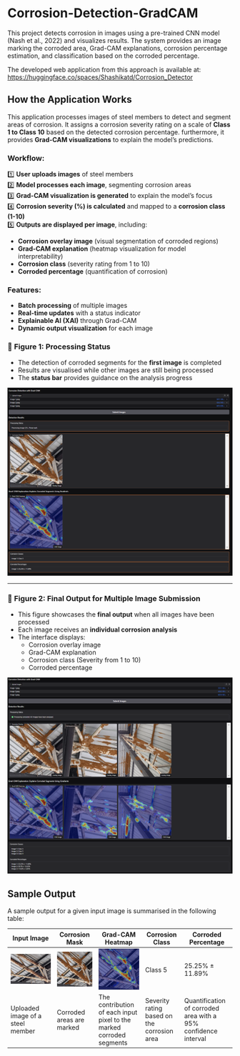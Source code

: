 # Corrosion-Detection-GradCAM
This project detects corrosion in images using a pre-trained CNN model (Nash et al., 2022) and visualizes results. The system provides an image marking the corroded area, Grad-CAM explanations, corrosion percentage estimation, and classification based on the corroded percentage.

The developed web application from this approach is available at: https://huggingface.co/spaces/Shashikatd/Corrosion_Detector

## How the Application Works

This application processes images of steel members to detect and segment areas of corrosion. It assigns a corrosion severity rating on a scale of **Class 1 to Class 10** based on the detected corrosion percentage. furthermore, it provides **Grad-CAM visualizations** to explain the model’s predictions.

### Workflow:
1️⃣ **User uploads images** of steel members  
2️⃣ **Model processes each image**, segmenting corrosion areas  
3️⃣ **Grad-CAM visualization is generated** to explain the model’s focus  
4️⃣ **Corrosion severity (%) is calculated** and mapped to a **corrosion class (1-10)**  
5️⃣ **Outputs are displayed per image**, including:
   - **Corrosion overlay image** (visual segmentation of corroded regions)  
   - **Grad-CAM explanation** (heatmap visualization for model interpretability)  
   - **Corrosion class** (severity rating from 1 to 10)  
   - **Corroded percentage** (quantification of corrosion)  

### Features:
- **Batch processing** of multiple images  
- **Real-time updates** with a status indicator  
- **Explainable AI (XAI)** through Grad-CAM  
- **Dynamic output visualization** for each image  

### 🔹 **Figure 1: Processing Status**
- The detection of corroded segments for the **first image** is completed
- Results are visualised while other images are still being processed
- The **status bar** provides guidance on the analysis progress

![Processing Image 1](https://github.com/janavodnirmalj/Corrosion-Detection-GradCAM/blob/main/WebApp_Processing.png)

---

### 🔹 **Figure 2: Final Output for Multiple Image Submission**
- This figure showcases the **final output** when all images have been processed
- Each image receives an **individual corrosion analysis**
- The interface displays:
  - Corrosion overlay image
  - Grad-CAM explanation
  - Corrosion class (Severity from 1 to 10)
  - Corroded percentage

![Final Output](https://github.com/janavodnirmalj/Corrosion-Detection-GradCAM/blob/main/WebApp_Output.png)

## Sample Output
A sample output for a given input image is summarised in the following table:

| Input Image | Corrosion Mask | Grad-CAM Heatmap | Corrosion Class | Corroded Percentage |
|-------------|-----------------|----------------|-----------------|-------------------|
| ![Input](https://github.com/janavodnirmalj/Corrosion-Detection-GradCAM/blob/main/Image1.png)|  ![Mask](https://github.com/janavodnirmalj/Corrosion-Detection-GradCAM/blob/main/Image1_OL.png) | ![Grad-CAM](https://github.com/janavodnirmalj/Corrosion-Detection-GradCAM/blob/main/Image1_GC.png) |Class 5 | 25.25% ± 11.89% |
|Uploaded image of a steel member|Corroded areas are marked|The contribution of each input pixel to the marked corroded segments|Severity rating based on the corrosion area|Quantification of corroded area with a 95% confidence interval|

